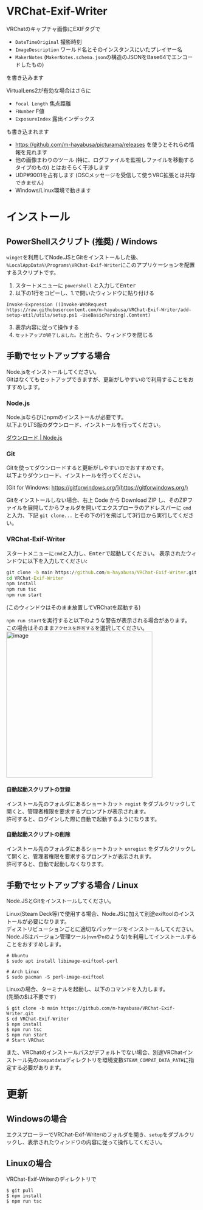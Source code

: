# VRChat-Exif-Writer

VRChatのキャプチャ画像にEXIFタグで

* `DateTimeOriginal` 撮影時刻
* `ImageDescription` ワールド名とそのインスタンスにいたプレイヤー名
* `MakerNotes` (`MakerNotes.schema.json`の構造のJSONをBase64でエンコードしたもの)

を書き込みます

VirtualLens2が有効な場合はさらに

* `Focal Length` 焦点距離
* `FNumber` F値
* `ExposureIndex` 露出インデックス

も書き込まれます

* https://github.com/m-hayabusa/picturama/releases を使うとそれらの情報を見れます
* 他の画像まわりのツール (特に、ログファイルを監視しファイルを移動するタイプのもの) とはおそらく干渉します
* UDP#9001を占有します (OSCメッセージを受信して使うVRC拡張とは共存できません)
* Windows/Linux環境で動きます

# インストール
## PowerShellスクリプト (推奨) / Windows
`winget`を利用してNode.JSとGitをインストールした後、`%LocalAppData%\Programs\VRChat-Exif-Writer`にこのアプリケーションを配置するスクリプトです。

1. スタートメニューに `powershell` と入力して<kbd>Enter</kb>
2. 以下の1行をコピーし、1.で開いたウィンドウに貼り付ける
```
Invoke-Expression ((Invoke-WebRequest https://raw.githubusercontent.com/m-hayabusa/VRChat-Exif-Writer/add-setup-util/utils/setup.ps1 -UseBasicParsing).Content) 
```
3. 表示内容に従って操作する
4. `セットアップが終了しました。`と出たら、ウィンドウを閉じる

## 手動でセットアップする場合
Node.jsをインストールしてください。  
Gitはなくてもセットアップできますが、更新がしやすいので利用することをおすすめします。

### Node.js
Node.jsならびにnpmのインストールが必要です。  
以下よりLTS版のダウンロード、インストールを行ってください。

[ダウンロード | Node.js](https://nodejs.org/ja/download/)

### Git
Gitを使ってダウンロードすると更新がしやすいのでおすすめです。  
以下よりダウンロード、インストールを行ってください。

[Git for Windows: https://gitforwindows.org/](https://gitforwindows.org/)

Gitをインストールしない場合、右上 Code から Download ZIP し、そのZIPファイルを展開してからフォルダを開いてエクスプローラのアドレスバーに `cmd` と入力、下記 `git clone...` とその下の行を飛ばして3行目から実行してください。

### VRChat-Exif-Writer
スタートメニューに`cmd`と入力し、<kbd>Enter</kbd>で起動してください。
表示されたウィンドウに以下を入力してください: 
```cmd
git clone -b main https://github.com/m-hayabusa/VRChat-Exif-Writer.git
cd VRChat-Exif-Writer
npm install
npm run tsc
npm run start
```
(このウィンドウはそのまま放置してVRChatを起動する)

`npm run start`を実行すると以下のような警告が表示される場合があります。  
この場合はそのまま`アクセスを許可する`を選択してください。  
<img width="384" alt="image" src="https://user-images.githubusercontent.com/58413358/178141878-b8037321-8972-42a0-ade0-06d3a145fdf0.png">
#### 自動起動スクリプトの登録
インストール先のフォルダにあるショートカット `regist` をダブルクリックして開くと、管理者権限を要求するプロンプトが表示されます。  
許可すると、ログインした際に自動で起動するようになります。
#### 自動起動スクリプトの削除
インストール先のフォルダにあるショートカット `unregist` をダブルクリックして開くと、管理者権限を要求するプロンプトが表示されます。  
許可すると、自動で起動しなくなります。

## 手動でセットアップする場合 / Linux
Node.JSとGitをインストールしてください。

Linux(Steam Deck等)で使用する場合、Node.JSに加えて別途exiftoolのインストールが必要になります。  
ディストリビューションごとに適切なパッケージをインストールしてください。
Node.JSはバージョン管理ツール(`nvm`や`n`のような)を利用してインストールすることをおすすめします。

```shell
# Ubuntu
$ sudo apt install libimage-exiftool-perl

# Arch Linux
$ sudo pacman -S perl-image-exiftool
```

Linuxの場合、ターミナルを起動し、以下のコマンドを入力します。  
(先頭の$は不要です)

```shell
$ git clone -b main https://github.com/m-hayabusa/VRChat-Exif-Writer.git
$ cd VRChat-Exif-Writer
$ npm install
$ npm run tsc
$ npm run start
# Start VRChat
```

また、VRChatのインストールパスがデフォルトでない場合、別途VRChatインストール先の`compatdata`ディレクトリを環境変数`STEAM_COMPAT_DATA_PATH`に指定する必要があります。

# 更新
## Windowsの場合
エクスプローラーでVRChat-Exif-Writerのフォルダを開き、`setup`をダブルクリックし、表示されたウィンドウの内容に従って操作してください。

## Linuxの場合
VRChat-Exif-Writerのディレクトリで
```
$ git pull
$ npm install
$ npm run tsc
```
